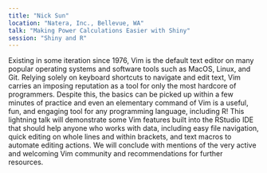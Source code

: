 ```yaml
---
title: "Nick Sun"
location: "Natera, Inc., Bellevue, WA"
talk: "Making Power Calculations Easier with Shiny"
session: "Shiny and R"
---
```


Existing in some iteration since 1976, Vim is the default text editor on many popular operating systems and software tools such as MacOS, Linux, and Git. Relying solely on keyboard shortcuts to navigate and edit text, Vim carries an imposing reputation as a tool for only the most hardcore of programmers. Despite this, the basics can be picked up within a few minutes of practice and even an elementary command of Vim is a useful, fun, and engaging tool for any programming language, including R! This lightning talk will demonstrate some Vim features built into the RStudio IDE that should help anyone who works with data, including easy file navigation, quick editing on whole lines and within brackets, and text macros to automate editing actions. We will conclude with mentions of the very active and welcoming Vim community and recommendations for further resources.